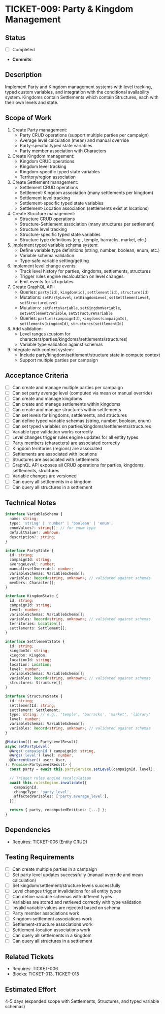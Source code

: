 # TICKET-009: Party & Kingdom Management

## Status

- [ ] Completed
- **Commits**:

## Description

Implement Party and Kingdom management systems with level tracking, typed custom variables, and integration with the conditional availability system. Kingdoms contain Settlements which contain Structures, each with their own levels and state.

## Scope of Work

1. Create Party management:
   - Party CRUD operations (support multiple parties per campaign)
   - Average level calculation (mean) and manual override
   - Party-specific typed state variables
   - Party member association with Characters
2. Create Kingdom management:
   - Kingdom CRUD operations
   - Kingdom level tracking
   - Kingdom-specific typed state variables
   - Territory/region association
3. Create Settlement management:
   - Settlement CRUD operations
   - Settlement-Kingdom association (many settlements per kingdom)
   - Settlement level tracking
   - Settlement-specific typed state variables
   - Settlement-Location association (settlements exist at locations)
4. Create Structure management:
   - Structure CRUD operations
   - Structure-Settlement association (many structures per settlement)
   - Structure level tracking
   - Structure-specific typed state variables
   - Structure type definitions (e.g., temple, barracks, market, etc.)
5. Implement typed variable schema system:
   - Define variable type definitions (string, number, boolean, enum, etc.)
   - Variable schema validation
   - Type-safe variable setting/getting
6. Implement level change events:
   - Track level history for parties, kingdoms, settlements, structures
   - Trigger rules engine recalculation on level changes
   - Emit events for UI updates
7. Create GraphQL API:
   - Queries: `party(id)`, `kingdom(id)`, `settlement(id)`, `structure(id)`
   - Mutations: `setPartyLevel`, `setKingdomLevel`, `setSettlementLevel`, `setStructureLevel`
   - Mutations: `setPartyVariable`, `setKingdomVariable`, `setSettlementVariable`, `setStructureVariable`
   - Queries: `parties(campaignId)`, `kingdoms(campaignId)`, `settlements(kingdomId)`, `structures(settlementId)`
8. Add validation:
   - Level ranges (custom for characters/parties/kingdoms/settlements/structures)
   - Variable type validation against schemas
9. Integrate with context system:
   - Include party/kingdom/settlement/structure state in compute context
   - Support multiple parties per campaign

## Acceptance Criteria

- [ ] Can create and manage multiple parties per campaign
- [ ] Can set party average level (computed via mean or manual override)
- [ ] Can create and manage kingdoms
- [ ] Can create and manage settlements within kingdoms
- [ ] Can create and manage structures within settlements
- [ ] Can set levels for kingdoms, settlements, and structures
- [ ] Can define typed variable schemas (string, number, boolean, enum)
- [ ] Can set typed variables on parties/kingdoms/settlements/structures
- [ ] Variable type validation works correctly
- [ ] Level changes trigger rules engine updates for all entity types
- [ ] Party members (characters) are associated correctly
- [ ] Kingdom territories (regions) are associated
- [ ] Settlements are associated with locations
- [ ] Structures are associated with settlements
- [ ] GraphQL API exposes all CRUD operations for parties, kingdoms, settlements, structures
- [ ] Variable changes are versioned
- [ ] Can query all settlements in a kingdom
- [ ] Can query all structures in a settlement

## Technical Notes

```typescript
interface VariableSchema {
  name: string;
  type: 'string' | 'number' | 'boolean' | 'enum';
  enumValues?: string[]; // for enum type
  defaultValue?: unknown;
  description?: string;
}

interface PartyState {
  id: string;
  campaignId: string;
  averageLevel: number;
  manualLevelOverride?: number;
  variableSchemas: VariableSchema[];
  variables: Record<string, unknown>; // validated against schemas
  members: Character[];
}

interface KingdomState {
  id: string;
  campaignId: string;
  level: number;
  variableSchemas: VariableSchema[];
  variables: Record<string, unknown>; // validated against schemas
  territories: Location[];
  settlements: Settlement[];
}

interface SettlementState {
  id: string;
  kingdomId: string;
  kingdom: Kingdom;
  locationId: string;
  location: Location;
  level: number;
  variableSchemas: VariableSchema[];
  variables: Record<string, unknown>; // validated against schemas
  structures: Structure[];
}

interface StructureState {
  id: string;
  settlementId: string;
  settlement: Settlement;
  type: string; // e.g., 'temple', 'barracks', 'market', 'library'
  level: number;
  variableSchemas: VariableSchema[];
  variables: Record<string, unknown>; // validated against schemas
}

@Mutation(() => PartyLevelResult)
async setPartyLevel(
  @Args('campaignId') campaignId: string,
  @Args('level') level: number,
  @CurrentUser() user: User,
): Promise<PartyLevelResult> {
  const party = await this.partyService.setLevel(campaignId, level);

  // Trigger rules engine recalculation
  await this.rulesEngine.invalidate({
    campaignId,
    changeType: 'party_level',
    affectedVariables: ['party.average_level'],
  });

  return { party, recomputedEntities: [...] };
}
```

## Dependencies

- Requires: TICKET-006 (Entity CRUD)

## Testing Requirements

- [ ] Can create multiple parties in a campaign
- [ ] Set party level updates successfully (manual override and mean calculation)
- [ ] Set kingdom/settlement/structure levels successfully
- [ ] Level changes trigger invalidations for all entity types
- [ ] Can define variable schemas with different types
- [ ] Variables are stored and retrieved correctly with type validation
- [ ] Invalid variable values are rejected based on schema
- [ ] Party member associations work
- [ ] Kingdom-settlement associations work
- [ ] Settlement-structure associations work
- [ ] Settlement-location associations work
- [ ] Can query all settlements in a kingdom
- [ ] Can query all structures in a settlement

## Related Tickets

- Requires: TICKET-006
- Blocks: TICKET-013, TICKET-015

## Estimated Effort

4-5 days (expanded scope with Settlements, Structures, and typed variable schemas)
